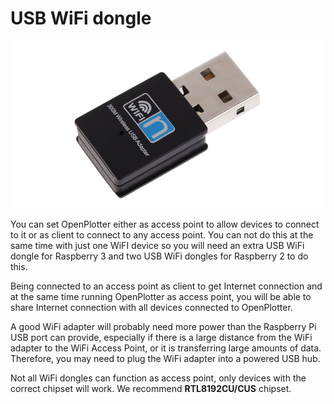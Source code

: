 # USB WiFi dongle

![](wifi.png)

You can set OpenPlotter either as access point to allow devices to connect to it or as client to connect to any access point. You can not do this at the same time with just one WiFI device so you will need an extra USB WiFi dongle for Raspberry 3 and two USB WiFi dongles for Raspberry 2 to do this.

Being connected to an access point as client to get Internet connection and at the same time running OpenPlotter as access point, you will be able to share Internet connection with all devices connected to OpenPlotter.

A good WiFi adapter will probably need more power than the Raspberry Pi USB port can provide, especially if there is a large distance from the WiFi adapter to the WiFi Access Point, or it is transferring large amounts of data. Therefore, you may need to plug the WiFi adapter into a powered USB hub.

Not all WiFi dongles can function as access point, only devices with the correct chipset will work. We recommend **RTL8192CU/CUS** chipset.
